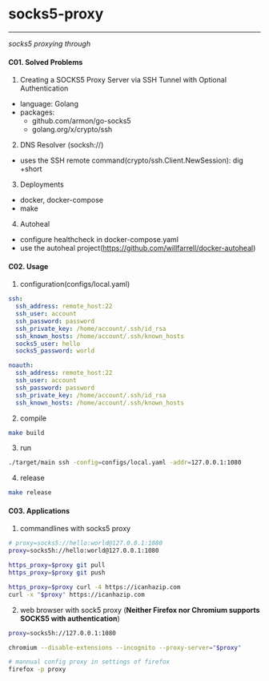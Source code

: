# socks5-proxy
---
*socks5 proxying through*

#### C01. Solved Problems
1. Creating a SOCKS5 Proxy Server via SSH Tunnel with Optional Authentication
- language: Golang
- packages:
  - github.com/armon/go-socks5
  - golang.org/x/crypto/ssh

2. DNS Resolver (socksh://)
- uses the SSH remote command(crypto/ssh.Client.NewSession): dig +short <hostname>

3. Deployments
- docker, docker-compose
- make

4. Autoheal
- configure healthcheck in docker-compose.yaml
- use the autoheal project(https://github.com/willfarrell/docker-autoheal)

#### C02. Usage
1. configuration(configs/local.yaml)
```yaml
ssh:
  ssh_address: remote_host:22
  ssh_user: account
  ssh_password: password
  ssh_private_key: /home/account/.ssh/id_rsa
  ssh_known_hosts: /home/account/.ssh/known_hosts
  socks5_user: hello
  socks5_password: world

noauth:
  ssh_address: remote_host:22
  ssh_user: account
  ssh_password: password
  ssh_private_key: /home/account/.ssh/id_rsa
  ssh_known_hosts: /home/account/.ssh/known_hosts
```

2. compile
```bash
make build
```

3. run
```bash
./target/main ssh -config=configs/local.yaml -addr=127.0.0.1:1080
```

4. release
```bash
make release
```

#### C03. Applications
1. commandlines with socks5 proxy
```bash
# proxy=socks5://hello:world@127.0.0.1:1080
proxy=socks5h://hello:world@127.0.0.1:1080

https_proxy=$proxy git pull
https_proxy=$proxy git push

https_proxy=$proxy curl -4 https://icanhazip.com
curl -x "$proxy" https://icanhazip.com
```

2. web browser with sock5 proxy
(**Neither Firefox nor Chromium supports SOCKS5 with authentication**)
```bash
proxy=socks5h://127.0.0.1:1080

chromium --disable-extensions --incognito --proxy-server="$proxy"

# mannual config proxy in settings of firefox
firefox -p proxy
```
